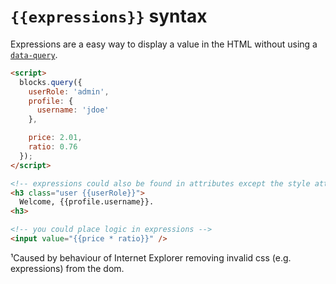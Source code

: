 # `{{expressions}}` syntax

Expressions are a easy way to display a value in the HTML without using a [`data-query`](../syntax/data-query-syntax.md).

```html
<script>
  blocks.query({
    userRole: 'admin',
    profile: {
      username: 'jdoe'
    },

    price: 2.01,
    ratio: 0.76
  });
</script>

<!-- expressions could also be found in attributes except the style attribute¹ use the css-data-query instead-->
<h3 class="user {{userRole}}">
  Welcome, {{profile.username}}.
<h3>

<!-- you could place logic in expressions -->
<input value="{{price * ratio}}" />
```
¹Caused by behaviour of Internet Explorer removing invalid css (e.g. expressions) from the dom.
